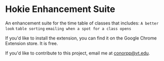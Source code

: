 Hokie Enhancement Suite
=======================

An enhancement suite for the time table of classes that includes:
  `A better look`
  `table sorting`
  `emailing when a spot for a class opens`
  
If you'd like to install the extension, you can find it on the Google Chrome Extension store.  It is free.

If you'd like to contribute to this project, email me at conorpp@vt.edu.
